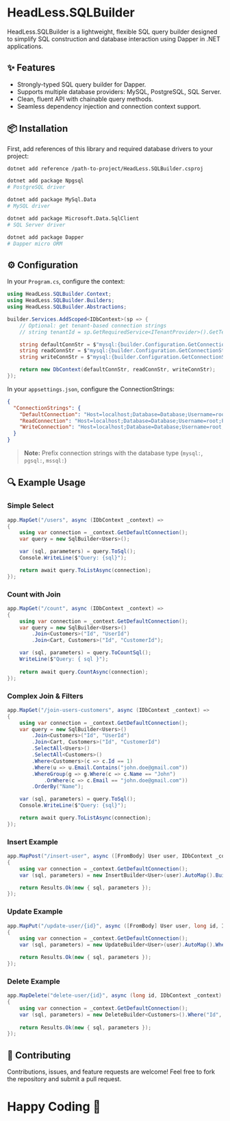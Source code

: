 # HeadLess.SQLBuilder

HeadLess.SQLBuilder is a lightweight, flexible SQL query builder designed to simplify SQL construction and database interaction using Dapper in .NET applications.

## ✨ Features

- Strongly-typed SQL query builder for Dapper.
- Supports multiple database providers: MySQL, PostgreSQL, SQL Server.
- Clean, fluent API with chainable query methods.
- Seamless dependency injection and connection context support.

## 📦 Installation

First, add references of this library and required database drivers to your project:

```bash
dotnet add reference /path-to-project/HeadLess.SQLBuilder.csproj

dotnet add package Npgsql
# PostgreSQL driver

dotnet add package MySql.Data
# MySQL driver

dotnet add package Microsoft.Data.SqlClient
# SQL Server driver

dotnet add package Dapper
# Dapper micro ORM
```

## ⚙️ Configuration

In your `Program.cs`, configure the context:

```csharp
using HeadLess.SQLBuilder.Context;
using HeadLess.SQLBuilder.Builders;
using HeadLess.SQLBuilder.Abstractions;

builder.Services.AddScoped<IDbContext>(sp => {
    // Optional: get tenant-based connection strings
    // string tenantId = sp.GetRequiredService<ITenantProvider>().GetTenantId();

    string defaultConnStr = $"mysql:{builder.Configuration.GetConnectionString("DefaultConnection")}";
    string readConnStr = $"mysql:{builder.Configuration.GetConnectionString("ReadConnection")}";
    string writeConnStr = $"mysql:{builder.Configuration.GetConnectionString("WriteConnection")}";

    return new DbContext(defaultConnStr, readConnStr, writeConnStr);
});
```

In your `appsettings.json`, configure the ConnectionStrings:

```json
{
  "ConnectionStrings": {
    "DefaultConnection": "Host=localhost;Database=Database;Username=root;Password=Password;",
    "ReadConnection": "Host=localhost;Database=Database;Username=root;Password=Password;",
    "WriteConnection": "Host=localhost;Database=Database;Username=root;Password=Password;"
  }
}
```

> **Note:** Prefix connection strings with the database type (`mysql:`, `pgsql:`, `mssql:`)

## 🔍 Example Usage

### Simple Select

```csharp
app.MapGet("/users", async (IDbContext _context) =>
{
    using var connection = _context.GetDefaultConnection();
    var query = new SqlBuilder<Users>();

    var (sql, parameters) = query.ToSql();
    Console.WriteLine($"Query: {sql}");

    return await query.ToListAsync(connection);
});
```

### Count with Join

```csharp
app.MapGet("/count", async (IDbContext _context) =>
{
    using var connection = _context.GetDefaultConnection();
    var query = new SqlBuilder<Users>()
        .Join<Customers>("Id", "UserId")
        .Join<Cart, Customers>("Id", "CustomerId");

    var (sql, parameters) = query.ToCountSql();
    WriteLine($"Query: { sql }");
    
    return await query.CountAsync(connection);
});
```

### Complex Join & Filters

```csharp
app.MapGet("/join-users-customers", async (IDbContext _context) =>
{
    using var connection = _context.GetDefaultConnection();
    var query = new SqlBuilder<Users>()
        .Join<Customers>("Id", "UserId")
        .Join<Cart, Customers>("Id", "CustomerId")
        .SelectAll<Users>()
        .SelectAll<Customers>()
        .Where<Customers>(c => c.Id == 1)
        .Where(u => u.Email.Contains("john.doe@gmail.com"))
        .WhereGroup(g => g.Where(c => c.Name == "John")
            .OrWhere(c => c.Email == "john.doe@gmail.com"))
        .OrderBy("Name");

    var (sql, parameters) = query.ToSql();
    Console.WriteLine($"Query: {sql}");

    return await query.ToListAsync(connection);
});
```

### Insert Example

```csharp
app.MapPost("/insert-user", async ([FromBody] User user, IDbContext _context) =>
{
    using var connection = _context.GetDefaultConnection();
    var (sql, parameters) = new InsertBuilder<User>(user).AutoMap().Build();

    return Results.Ok(new { sql, parameters });
});
```

### Update Example

```csharp
app.MapPut("/update-user/{id}", async ([FromBody] User user, long id, IDbContext _context) =>
{
    using var connection = _context.GetDefaultConnection();
    var (sql, parameters) = new UpdateBuilder<User>(user).AutoMap().Where("Id", "=", id).Build();

    return Results.Ok(new { sql, parameters });
});
```

### Delete Example

```csharp
app.MapDelete("delete-user/{id}", async (long id, IDbContext _context) =>
{
    using var connection = _context.GetDefaultConnection();
    var (sql, parameters) = new DeleteBuilder<Customers>().Where("Id", "=", id).Build();
    
    return Results.Ok(new { sql, parameters });
});
```

## 🤝 Contributing

Contributions, issues, and feature requests are welcome! Feel free to fork the repository and submit a pull request.

# Happy Coding 👋
